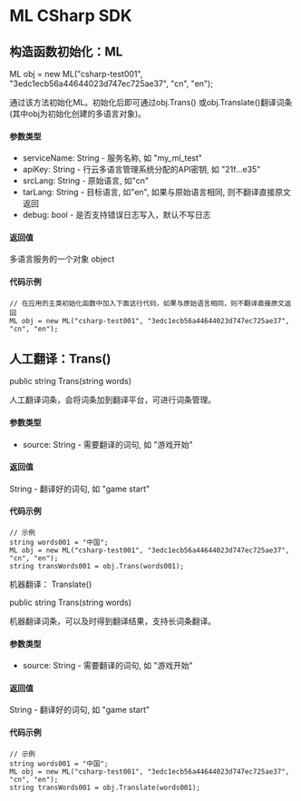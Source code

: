ML CSharp SDK
=============

构造函数初始化：ML
--------------

ML obj = new ML("csharp-test001", "3edc1ecb56a44644023d747ec725ae37", "cn", "en");

通过该方法初始化ML。初始化后即可通过obj.Trans() 或obj.Translate()翻译词条(其中obj为初始化创建的多语言对象)。

#### 参数类型

* serviceName: String - 服务名称, 如 "my_ml_test"
* apiKey: String - 行云多语言管理系统分配的API密钥, 如 "21f...e35"
* srcLang: String - 原始语言, 如"cn"
* tarLang: String - 目标语言, 如"en", 如果与原始语言相同, 则不翻译直接原文返回
* debug: bool - 是否支持错误日志写入，默认不写日志

#### 返回值

多语言服务的一个对象 object

#### 代码示例

	// 在应用的主类初始化函数中加入下面这行代码，如果与原始语言相同，则不翻译直接原文返回
	ML obj = new ML("csharp-test001", "3edc1ecb56a44644023d747ec725ae37", "cn", "en");
		
人工翻译：Trans()
-----------------

public string Trans(string words)

人工翻译词条，会将词条加到翻译平台，可进行词条管理。

#### 参数类型

* source: String - 需要翻译的词句, 如 "游戏开始"

#### 返回值

String - 翻译好的词句, 如 "game start"

#### 代码示例

	// 示例
	string words001 = "中国";
	ML obj = new ML("csharp-test001", "3edc1ecb56a44644023d747ec725ae37", "cn", "en");
	string transWords001 = obj.Trans(words001);
	
机器翻译： Translate()

public string Trans(string words)

机器翻译词条，可以及时得到翻译结果，支持长词条翻译。

#### 参数类型

* source: String - 需要翻译的词句, 如 "游戏开始"

#### 返回值

String - 翻译好的词句, 如 "game start"

#### 代码示例

	// 示例
	string words001 = "中国";
	ML obj = new ML("csharp-test001", "3edc1ecb56a44644023d747ec725ae37", "cn", "en");
	string transWords001 = obj.Translate(words001);